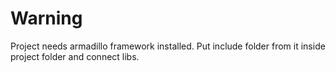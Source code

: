 # Warning
Project needs armadillo framework installed. Put include folder from it inside project folder and connect libs.

